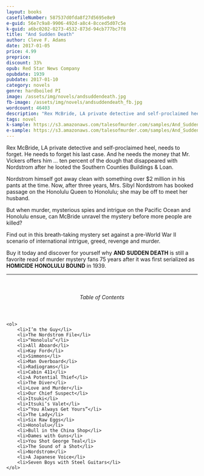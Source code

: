 ```yaml
---
layout: books
casefileNumber: 587537d0fda8f27d5695e8e9
e-guid: 56e7c9a8-9906-492d-a8c4-8cced5d07c5e
k-guid: a6bc0202-0273-4532-873d-94cb777bc7f8
title: "And Sudden Death"
author: Cleve F. Adams
date: 2017-01-05
price: 4.99
preprice: 
discount: 33%
opub: Red Star News Company
opubdate: 1939
pubdate: 2017-01-10
category: novels
genre: hardboiled PI
image: /assets/img/novels/andsuddendeath.jpg
fb-image: /assets/img/novels/andsuddendeath_fb.jpg
wordcount: 46403
description: "Rex McBride, LA private detective and self-proclaimed heel, needs to forget. He needs to forget his last case. And he needs the money that Mr. Vickers offers him &hellip; ten percent of the dough that disappeared with Nordstrom after he looted the Southern Counties Buildings & Loan. <br><br> &mdash; First serialized as <strong>HOMICIDE HONOLULU BOUND</strong> in 1939."
tags: novel
k-sample: https://s3.amazonaws.com/talesofmurder.com/samples/And_Sudden+Death-sample.mobi
e-sample: https://s3.amazonaws.com/talesofmurder.com/samples/And_Sudden+Death-sample.epub
---
```


Rex McBride, LA private detective and self-proclaimed heel, needs to forget. He needs to forget his last case. And he needs the money that Mr. Vickers offers him &hellip; ten percent of the dough that disappeared with Nordstrom after he looted the Southern Counties Buildings & Loan.

Nordstrom himself got away clean with something over $2 million in his pants at the time. Now, after three years, Mrs. Sibyl Nordstrom has booked passage on the Honolulu Queen to Honolulu; she may be off to meet her husband.

But when murder, mysterious spies and intrigue on the Pacific Ocean and Honolulu ensue, can McBride unravel the mystery before more people are killed?

Find out in this breath-taking mystery set against a pre-World War II scenario of international intrigue, greed, revenge and murder.

Buy it today and discover for yourself why **AND&nbsp;SUDDEN&nbsp;DEATH** is still a favorite read of murder mystery fans 75 years after it was first serialized as **HOMICIDE&nbsp;HONOLULU&nbsp;BOUND** in 1939. 

<hr>
<br>

<div class="toc">
	<header>
		<h6>Table of Contents</h6>
	</header>

	<ol>
		<li>I’m the Guy</li>
		<li>The Nordstrom File</li>
		<li>“Honolulu”</li>
		<li>All Aboard</li>
		<li>Kay Ford</li>
		<li>Simmons</li>
		<li>Man Overboard</li>
		<li>Radiograms</li>
		<li>Cabin 411</li>
		<li>A Potential Thief</li>
		<li>The Diver</li>
		<li>Love and Murder</li>
		<li>Our Chief Suspect</li>
		<li>Itsuki</li>
		<li>Itsuki’s Valet</li>
		<li>“You Always Get Yours”</li>
		<li>The Lady</li>
		<li>Six Raw Eggs</li>
		<li>Honolulu</li>
		<li>Bull in the China Shop</li>
		<li>Dames with Guns</li>
		<li>You Shot George Teal</li>
		<li>The Sound of a Shot</li>
		<li>Nordstrom</li>
		<li>A Japanese Voice</li>
		<li>Seven Boys with Steel Guitars</li>
	</ol>
</div>